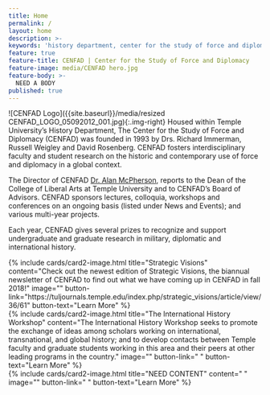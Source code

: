 ```yaml
---
title: Home
permalink: /
layout: home
description: >-
keywords: 'history department, center for the study of force and diplomacy'
feature: true
feature-title: CENFAD | Center for the Study of Force and Diplomacy
feature-image: media/CENFAD hero.jpg
feature-body: >- 
  NEED A BODY
published: true
---
```

![CENFAD Logo]({{site.baseurl}}/media/resized CENFAD_LOGO_05092012_001.jpg){:.img-right}
Housed within Temple University’s History Department, The Center for the Study of Force and Diplomacy (CENFAD) was founded in 1993 by Drs. Richard Immerman, Russell Weigley and David Rosenberg. CENFAD fosters interdisciplinary faculty and student research on the historic and contemporary use of force and diplomacy in a global context. 

The Director of CENFAD [Dr. Alan McPherson](https://liberalarts.temple.edu/academics/faculty/mcpherson-alan), reports to the Dean of the College of Liberal Arts at Temple University and to CENFAD’s Board of Advisors. CENFAD sponsors lectures, colloquia, workshops and conferences on an ongoing basis (listed under News and Events); and various multi-year projects.

Each year, CENFAD gives several prizes to recognize and support undergraduate and graduate research in military, diplomatic and international history. 

<div class="row row-wide">
  <div class="col m12 l4">{% include cards/card2-image.html 
    title="Strategic Visions" 
    content="Check out the newest edition of Strategic Visions, the biannual newsletter of CENFAD to find out what we have coming up in CENFAD in fall 2018!" 
    image="" 
    button-link="https://tuljournals.temple.edu/index.php/strategic_visions/article/view/36/61" 
    button-text="Learn More" %}
  </div>
  <div class="row row-wide">
    <div class="col m12 l4">{% include cards/card2-image.html 
      title="The International History Workshop" 
      content="The International History Workshop seeks to promote the exchange of ideas among scholars working on international, transnational, and global history; and to develop contacts between Temple faculty and graduate students working in this area and their peers at other leading programs in the country." 
      image="" 
      button-link=" " 
      button-text="Learn More" %}
    </div>
    <div class="row row-wide">
      <div class="col m12 l4">{% include cards/card2-image.html 
        title="NEED CONTENT" 
        content=" " 
        image="" 
        button-link=" " 
        button-text="Learn More" %}
      </div>
</div>
